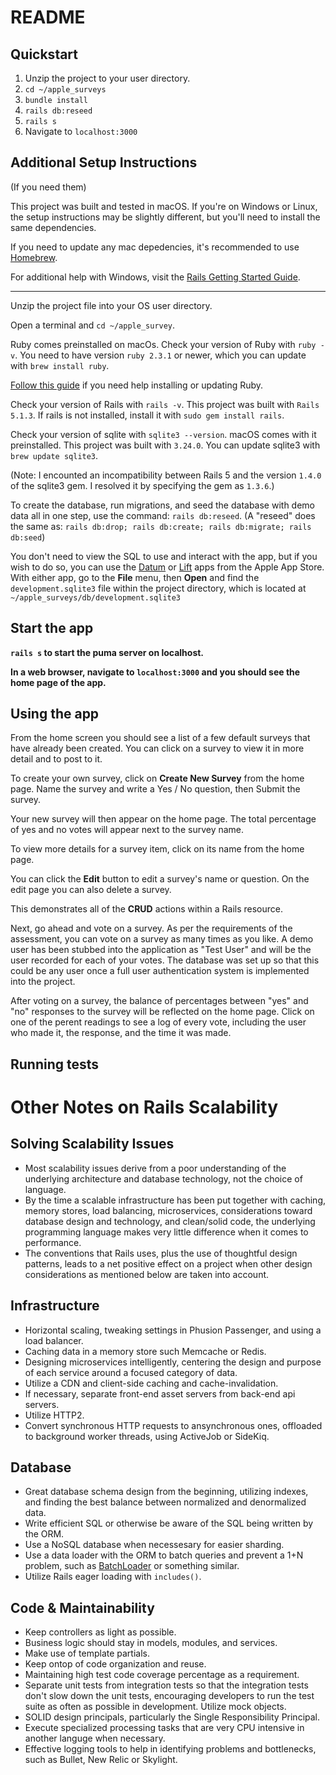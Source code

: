 # README

## Quickstart
1. Unzip the project to your user directory.
2. `cd ~/apple_surveys`
3. `bundle install`
4. `rails db:reseed`
5. `rails s`
6. Navigate to `localhost:3000`

## Additional Setup Instructions

(If you need them)

This project was built and tested in macOS. If you're on Windows or Linux, the setup instructions may be slightly different, but you'll need to install the same dependencies. 

If you need to update any mac depedencies, it's recommended to use [Homebrew](https://brew.sh/). 

For additional help with Windows, visit the [Rails Getting Started Guide](https://guides.rubyonrails.org/getting_started.html).

____

Unzip the project file into your OS user directory.

Open a terminal and `cd ~/apple_survey`.

Ruby comes preinstalled on macOs. Check your version of Ruby with `ruby -v`. You need to have version `ruby 2.3.1` or newer, which you can update with `brew install ruby`.   

[Follow this guide](https://www.ruby-lang.org/en/documentation/installation/) if you need help installing or updating Ruby.

Check your version of Rails with `rails -v`. This project was built with `Rails 5.1.3`. If rails is not installed, install it with `sudo gem install rails`.

Check your version of sqlite with `sqlite3 --version`. macOS comes with it preinstalled. This project was built with `3.24.0`. You can update sqlite3 with `brew update sqlite3`.

(Note: I encounted an incompatibility between Rails 5 and the version `1.4.0` of the sqlite3 gem. I resolved it by specifying the gem as `1.3.6`.)

To create the database, run migrations, and seed the database with demo data all in one step, use the command: `rails db:reseed`. (A "reseed" does the same as: `rails db:drop; rails db:create; rails db:migrate; rails db:seed`)

You don't need to view the SQL to use and interact with the app, but if you wish to do so, you can use the [Datum](https://itunes.apple.com/us/app/datum-lite/id901631046?mt=12) or [Lift](https://itunes.apple.com/us/app/lift-sqlite-lite/id1440179067?mt=12) apps from the Apple App Store. With either app, go to the **File** menu, then **Open** and find the `development.sqlite3` file within the project directory, which is located at `~/apple_surveys/db/development.sqlite3`

## Start the app
**`rails s` to start the puma server on localhost.**

**In a web browser, navigate to `localhost:3000` and you should see the home page of the app.**

## Using the app
From the home screen you should see a list of a few default surveys that have already been created. You can click on a survey to view it in more detail and to post to it.

To create your own survey, click on **Create New Survey** from the home page. Name the survey and write a Yes / No question, then Submit the survey.

Your new survey will then appear on the home page. The total percentage of yes and no votes will appear next to the survey name.

To view more details for a survey item, click on its name from the home page.

You can click the **Edit** button to edit a survey's name or question. On the edit page you can also delete a survey.

This demonstrates all of the **CRUD** actions within a Rails resource.

Next, go ahead and vote on a survey. As per the requirements of the assessment, you can vote on a survey as many times as you like. A demo user has been stubbed into the application as "Test User" and will be the user recorded for each of your votes. The database was set up so that this could be any user once a full user authentication system is implemented into the project.

After voting on a survey, the balance of percentages between "yes" and "no" responses to the survey will be reflected on the home page. Click on one of the perent readings to see a log of every vote, including the user who made it, the response, and the time it was made. 



## Running tests

# Other Notes on Rails Scalability
## Solving Scalability Issues
* Most scalability issues derive from a poor understanding of the underlying architecture and database technology, not the choice of language. 
* By the time a scalable infrastructure has been put together with caching, memory stores, load balancing, microservices, considerations toward database design and technology, and clean/solid code, the underlying programming language makes very little difference when it comes to performance.
* The conventions that Rails uses, plus the use of thoughtful design patterns, leads to a net positive effect on a project when other design considerations as mentioned below are taken into account.
## Infrastructure
* Horizontal scaling, tweaking settings in Phusion Passenger, and using a load balancer.
* Caching data in a memory store such Memcache or Redis.
* Designing microservices intelligently, centering the design and purpose of each service around a focused category of data.
* Utilize a CDN and client-side caching and cache-invalidation.
* If necessary, separate front-end asset servers from back-end api servers.
* Utilize HTTP2.
* Convert synchronous HTTP requests to ansynchronous ones, offloaded to background worker threads, using ActiveJob or SideKiq.
## Database
* Great database schema design from the beginning, utilizing indexes, and finding the best balance between normalized and denormalized data.
* Write efficient SQL or otherwise be aware of the SQL being written by the ORM.
* Use a NoSQL database when necessesary for easier sharding.
* Use a data loader with the ORM to batch queries and prevent a 1+N problem, such as [BatchLoader](https://github.com/exAspArk/batch-loader) or something similar.
* Utilize Rails eager loading with `includes()`.
## Code & Maintainability
* Keep controllers as light as possible.
* Business logic should stay in models, modules, and services.
* Make use of template partials.
* Keep ontop of code organization and reuse. 
* Maintaining high test code coverage percentage as a requirement.
* Separate unit tests from integration tests so that the integration tests don't slow down the unit tests, encouraging developers to run the test suite as often as possible in development. Utilize mock objects.
* SOLID design principals, particularly the Single Responsibility Principal.
* Execute specialized processing tasks that are very CPU intensive in another languge when necessary.
* Effective logging tools to help in identifying problems and bottlenecks, such as Bullet, New Relic or Skylight.